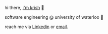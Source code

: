 hi there, [i'm krish](https://shahkrish.ca/) 👋

software engineering @ university of waterloo 🪿

reach me via [Linkedin](www.linkedin.com/in/kri-shah/) or [email](mailto:shahkrish2016@gmail.com).
